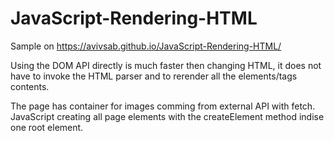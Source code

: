 # JavaScript-Rendering-HTML

Sample on https://avivsab.github.io/JavaScript-Rendering-HTML/

Using the DOM API directly is much faster then changing HTML, it does not have to invoke the HTML parser and to rerender all the elements/tags contents.

The page has container for images comming from external API with fetch. 
JavaScript creating all page elements with the createElement method indise one root element.


